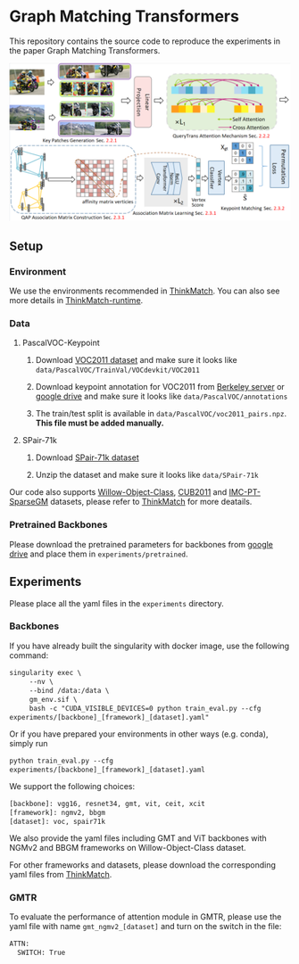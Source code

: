# Graph Matching Transformers
This repository contains the source code to reproduce the experiments in the paper Graph Matching Transformers.

<img src="figures/pipeline.png" width="600">

## Setup

### Environment
We use the environments recommended in [ThinkMatch](https://github.com/Thinklab-SJTU/ThinkMatch).
You can also see more details in [ThinkMatch-runtime](https://github.com/Thinklab-SJTU/ThinkMatch-runtime).

### Data

1. PascalVOC-Keypoint

    1. Download [VOC2011 dataset](http://host.robots.ox.ac.uk/pascal/VOC/voc2011/index.html) and make sure it looks like ``data/PascalVOC/TrainVal/VOCdevkit/VOC2011``
    
    1. Download keypoint annotation for VOC2011 from [Berkeley server](https://www2.eecs.berkeley.edu/Research/Projects/CS/vision/shape/poselets/voc2011_keypoints_Feb2012.tgz) or [google drive](https://drive.google.com/open?id=1D5o8rmnY1-DaDrgAXSygnflX5c-JyUWR) and make sure it looks like ``data/PascalVOC/annotations``
    
    1. The train/test split is available in ``data/PascalVOC/voc2011_pairs.npz``. **This file must be added manually.**
    
1. SPair-71k

    1. Download [SPair-71k dataset](http://cvlab.postech.ac.kr/research/SPair-71k/)

    1. Unzip the dataset and make sure it looks like ``data/SPair-71k``

Our code also supports [Willow-Object-Class](http://www.di.ens.fr/willow/research/graphlearning/WILLOW-ObjectClass_dataset.zip),
[CUB2011](http://www.vision.caltech.edu/visipedia-data/CUB-200-2011/CUB_200_2011.tgz)
and [IMC-PT-SparseGM](https://drive.google.com/file/d/1C3xl_eWaCG3lL2C3vP8Fpsck88xZOHtg/view?usp=sharing) datasets, 
please refer to [ThinkMatch](https://github.com/Thinklab-SJTU/ThinkMatch) for more deatails.

### Pretrained Backbones
Please download the pretrained parameters for backbones from [google drive](https://drive.google.com/drive/folders/1HjiYZUDJt3MN1SHsjEzanIN8vOVetDec?usp=drive_link) 
and place them in ``experiments/pretrained``.

## Experiments
Please place all the yaml files in the ``experiments`` directory.

### Backbones
If you have already built the singularity with docker image, use the following command:
```angular2html
singularity exec \
     --nv \
     --bind /data:/data \
     gm_env.sif \
     bash -c "CUDA_VISIBLE_DEVICES=0 python train_eval.py --cfg experiments/[backbone]_[framework]_[dataset].yaml"
```

Or if you have prepared your environments in other ways (e.g. conda), simply run
```angular2html
python train_eval.py --cfg experiments/[backbone]_[framework]_[dataset].yaml
```

We support the following choices:
```angular2html
[backbone]: vgg16, resnet34, gmt, vit, ceit, xcit
[framework]: ngmv2, bbgm
[dataset]: voc, spair71k
```
We also provide the yaml files including GMT and ViT backbones with NGMv2 and BBGM frameworks on Willow-Object-Class dataset.

For other frameworks and datasets, please download the corresponding yaml files from [ThinkMatch](https://github.com/Thinklab-SJTU/ThinkMatch).

### GMTR
To evaluate the performance of attention module in GMTR, please use the yaml file with name ``gmt_ngmv2_[dataset]`` and turn on the switch in the file:
```
ATTN:
  SWITCH: True
```